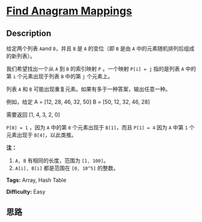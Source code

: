 # [Find Anagram Mappings][title]

## Description

给定两个列表 `A`and `B`，并且 `B` 是 `A` 的变位（即 `B` 是由 `A` 中的元素随机排列后组成的新列表）。

我们希望找出一个从 `A` 到 `B` 的索引映射 `P` 。一个映射 `P[i] = j` 指的是列表 `A` 中的第 `i` 个元素出现于列表 `B`
中的第 `j` 个元素上。

列表 `A` 和 `B` 可能出现重复元素。如果有多于一种答案，输出任意一种。

例如，给定
            A = [12, 28, 46, 32, 50]    B = [50, 12, 32, 46, 28]    



需要返回
            [1, 4, 3, 2, 0]    

`P[0] = 1` ，因为 `A` 中的第 `0` 个元素出现于 `B[1]`，而且 `P[1] = 4` 因为 `A` 中第 `1` 个元素出现于
`B[4]`，以此类推。



**注：**

  1. `A, B` 有相同的长度，范围为 `[1, 100]`。
  2. `A[i], B[i]` 都是范围在 `[0, 10^5]` 的整数。




**Tags:** Array, Hash Table

**Difficulty:** Easy

## 思路

[title]: https://leetcode-cn.com/problems/find-anagram-mappings
